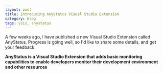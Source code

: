 ```yaml
---
layout: post
title: Introducing AnyStatus Visual Studio Extension
category: blog
tags: vsix, anystatus
---
```


A few weeks ago, I have published a new Visual Studio Extension called AnyStatus. Progress is going well, so I'd like to share some details, and get your feedback.

**AnyStatus is a Visual Studio Extension that adds basic monitoring capabilities to enable developers monitor their development environment and other resources**

